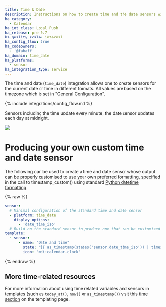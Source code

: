 ```yaml
---
title: Time & Date
description: Instructions on how to create time and the date sensors within Home Assistant.
ha_category:
  - Calendar
ha_iot_class: Local Push
ha_release: pre 0.7
ha_quality_scale: internal
ha_config_flow: true
ha_codeowners:
  - '@fabaff'
ha_domain: time_date
ha_platforms:
  - sensor
ha_integration_type: service
---
```


The time and date (`time_date`) integration allows one to create sensors for the current date or time in different formats. All values are based on the timezone which is set in "General Configuration". 

{% include integrations/config_flow.md %}

Sensors including the time update every minute, the date sensor updates each day at midnight.

<p class='img'>
  <img src='/images/screenshots/time_date.png' />
</p>

# Producing your own custom time and date sensor

The following can be used to create a time and date sensor whose output can be properly customised to use your own preferred formatting, specified in the call to timestamp_custom() using standard [Python datetime formatting](https://docs.python.org/3.8/library/datetime.html#strftime-and-strptime-behavior).

{% raw %}

```yaml
sensor:
  # Minimal configuration of the standard time and date sensor
  - platform: time_date
    display_options:
      - 'date_time_iso'
  # Build on the standard sensor to produce one that can be customized    
template:
  - sensor:
      - name: "Date and time"
        state: "{{ as_timestamp(states('sensor.date_time_iso')) | timestamp_custom('%A %B %-d, %I:%M %p') }}"
        icon: "mdi:calendar-clock"
```

{% endraw %}

## More time-related resources

For more information about using time related variables and sensors in templates (such as `today_at()`, `now()` or `as_timestamp()`) visit this [time section](/docs/configuration/templating/#time) on the templating page.
